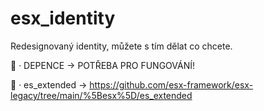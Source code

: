 # esx_identity
Redesignovaný identity, můžete s tím dělat co chcete.

💸 · DEPENCE -> POTŘEBA PRO FUNGOVÁNÍ!


💸 · es_extended -> https://github.com/esx-framework/esx-legacy/tree/main/%5Besx%5D/es_extended
